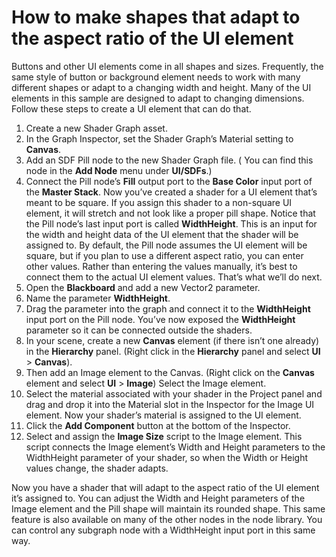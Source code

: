 # How to make shapes that adapt to the aspect ratio of the UI element
Buttons and other UI elements come in all shapes and sizes. Frequently, the same style of button or background element needs to work with many different shapes or adapt to a changing width and height. Many of the UI elements in this sample are designed to adapt to changing dimensions.  Follow these steps to create a UI element that can do that.

1. Create a new Shader Graph asset. 
1. In the Graph Inspector, set the Shader Graph’s Material setting to **Canvas**.
1. Add an SDF Pill node to the new Shader Graph file. ( You can find this node in the **Add Node** menu under **UI/SDFs**.) 
1. Connect the Pill node’s **Fill** output port to the **Base Color** input port of the **Master Stack**. Now you’ve created a shader for a UI element that’s meant to be square.  If you assign this shader to a non-square UI element, it will stretch and not look like a proper pill shape.
Notice that the Pill node’s last input port is called **WidthHeight**. This is an input for the width and height data of the UI element that the shader will be assigned to. By default, the Pill node assumes the UI element will be square, but if you plan to use a different aspect ratio, you can enter other values. Rather than entering the values manually, it’s best to connect them to the actual UI element values.  That’s what we’ll do next.
1. Open the **Blackboard** and add a new Vector2 parameter.  
1. Name the parameter **WidthHeight**.  
1. Drag the parameter into the graph and connect it to the **WidthHeight** input port on the Pill node.  You’ve now exposed the **WidthHeight** parameter so it can be connected outside the shaders.
1. In your scene, create a new **Canvas** element (if there isn’t one already) in the **Hierarchy** panel. (Right click in the **Hierarchy** panel and select **UI** > **Canvas**). 
1. Then add an Image element to the Canvas. (Right click on the **Canvas** element and select **UI** > **Image**) Select the Image element.
1. Select the material associated with your shader in the Project panel and drag and drop it into the Material slot in the Inspector for the Image UI element. Now your shader’s material is assigned to the UI element.
1. Click the **Add Component** button at the bottom of the Inspector. 
1. Select and assign the **Image Size** script to the Image element.  This script connects the Image element’s Width and Height parameters to the WidthHeight parameter of your shader, so when the Width or Height values change, the shader adapts.

Now you have a shader that will adapt to the aspect ratio of the UI element it’s assigned to. You can adjust the Width and Height parameters of the Image element and the Pill shape will maintain its rounded shape. This same feature is also available on many of the other nodes in the node library. You can control any subgraph node with a WidthHeight input port in this same way.